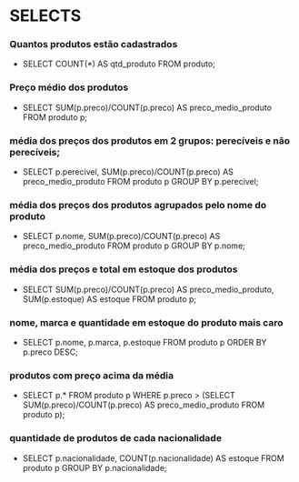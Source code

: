 # SELECTS

### Quantos produtos estão cadastrados
- SELECT COUNT(*) AS qtd_produto FROM produto;

###  Preço médio dos produtos
- SELECT SUM(p.preco)/COUNT(p.preco) AS preco_medio_produto FROM produto p;

###  média dos preços dos produtos em 2 grupos: perecíveis e não perecíveis;
- SELECT p.perecivel, SUM(p.preco)/COUNT(p.preco) AS preco_medio_produto FROM produto p GROUP BY p.perecivel;

###  média dos preços dos produtos agrupados pelo nome do produto
- SELECT p.nome, SUM(p.preco)/COUNT(p.preco) AS preco_medio_produto FROM produto p GROUP BY p.nome;

###  média dos preços e total em estoque dos produtos
- SELECT SUM(p.preco)/COUNT(p.preco) AS preco_medio_produto, SUM(p.estoque) AS estoque FROM produto p;

###  nome, marca e quantidade em estoque do produto mais caro
- SELECT p.nome, p.marca, p.estoque FROM produto p ORDER BY p.preco DESC;

###  produtos com preço acima da média
- SELECT p.* FROM produto p WHERE p.preco > (SELECT SUM(p.preco)/COUNT(p.preco) AS preco_medio_produto FROM produto p);

###  quantidade de produtos de cada nacionalidade
- SELECT p.nacionalidade, COUNT(p.nacionalidade) AS estoque FROM produto p GROUP BY p.nacionalidade; 
